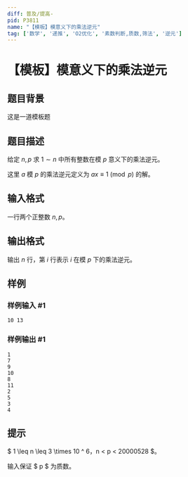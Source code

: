 ```yaml
---
diff: 普及/提高-
pid: P3811
name: "【模板】模意义下的乘法逆元"
tag: ['数学', '递推', 'O2优化', '素数判断,质数,筛法', '逆元']
---
```

# 【模板】模意义下的乘法逆元
## 题目背景

这是一道模板题

## 题目描述

给定 $n,p$ 求 $1\sim n$ 中所有整数在模 $p$ 意义下的乘法逆元。

这里 $a$ 模 $p$ 的乘法逆元定义为 $ax\equiv1\pmod p$ 的解。
## 输入格式

一行两个正整数 $n,p$。

## 输出格式

输出 $n$ 行，第 $i$ 行表示 $i$ 在模 $p$ 下的乘法逆元。
## 样例

### 样例输入 #1
```
10 13
```
### 样例输出 #1
```
1
7
9
10
8
11
2
5
3
4
```
## 提示

$ 1 \leq n \leq 3 \times 10 ^ 6$，$n < p < 20000528 $。

输入保证 $ p $ 为质数。

